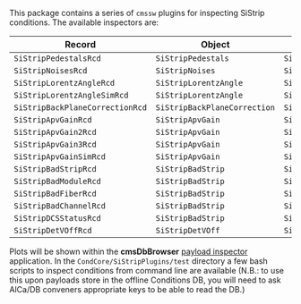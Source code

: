 This package contains a series of `cmssw` plugins for inspecting SiStrip conditions.
The available inspectors are:

| Record                          | Object                      | Inspector                                 |
| --------------------------------|-----------------------------| ------------------------------------------|
| `SiStripPedestalsRcd`           | `SiStripPedestals`          | `SiStripPedestals_PayloadInspector.cc`    |    
| `SiStripNoisesRcd`              | `SiStripNoises`      	| `SiStripNoises_PayloadInspector.cc`       |      
| `SiStripLorentzAngleRcd`        | `SiStripLorentzAngle`	| `SiStripLorentzAngle_PayloadInspector.cc` |
| `SiStripLorentzAngleSimRcd`     | `SiStripLorentzAngle`       | `SiStripLorentzAngle_PayloadInspector.cc` |  
| `SiStripBackPlaneCorrectionRcd` | `SiStripBackPlaneCorrection`| `SiStripBackPlaneCorrection_PayloadInspector.cc` |`
| `SiStripApvGainRcd`             | `SiStripApvGain`            | `SiStripApvGain_PayloadInspector.cc`      |  
| `SiStripApvGain2Rcd`            | `SiStripApvGain` 	        | `SiStripApvGain_PayloadInspector.cc`      |
| `SiStripApvGain3Rcd`            | `SiStripApvGain` 	        | `SiStripApvGain_PayloadInspector.cc`      |
| `SiStripApvGainSimRcd`          | `SiStripApvGain` 	        | `SiStripApvGain_PayloadInspector.cc`      |
| `SiStripBadStripRcd`            | `SiStripBadStrip`	        | `SiStripBadStrip_PayloadInspector.cc`     |
| `SiStripBadModuleRcd`           | `SiStripBadStrip`	        | `SiStripBadStrip_PayloadInspector.cc`     |
| `SiStripBadFiberRcd`            | `SiStripBadStrip`	        | `SiStripBadStrip_PayloadInspector.cc`     |
| `SiStripBadChannelRcd`          | `SiStripBadStrip`	        | `SiStripBadStrip_PayloadInspector.cc`     |
| `SiStripDCSStatusRcd`           | `SiStripBadStrip`	        | `SiStripBadStrip_PayloadInspector.cc`     |
| `SiStripDetVOffRcd`             | `SiStripDetVOff` 	        | `SiStripDetVOff_PayloadInspector.cc`      |

Plots will be shown within the **cmsDbBrowser** [payload inspector](https://cms-conddb.cern.ch/cmsDbBrowser/payload_inspector/Prod) application.
In the `CondCore/SiStripPlugins/test` directory a few bash scripts to inspect conditions from command line are available (N.B.: to use this upon payloads store in the offline Conditions DB, you will need to ask AlCa/DB conveners appropriate keys to be able to read the DB.)
